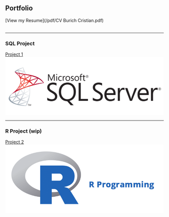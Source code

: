 ## Portfolio

 [View my Resume](/pdf/CV Burich Cristian.pdf)
 <br><br>
 
---

### SQL Project

[Project 1](/sample_page)
<img src="images/1768.sql_logo.png?raw=true"/>

---

### R Project (wip)

[Project 2 ]()
<img src="images/cover.png?raw=true"/>



